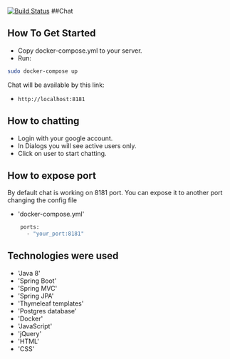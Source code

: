 [![Build Status](https://travis-ci.org/pencale/message-chat.svg?branch=master)](https://travis-ci.org/pencale/message-chat)
##Chat


## How To Get Started

- Copy docker-compose.yml to your server.
- Run:
```bash
sudo docker-compose up
```
Chat will be available by this link:

* `http://localhost:8181`


## How to chatting

- Login with your google account.
- In Dialogs you will see active users only.
- Click on user to start chatting.

## How to expose port
By default chat is working on 8181 port.
You can expose it to another port changing the config file
* 'docker-compose.yml'
```bash
    ports:
      - "your_port:8181"
```
## Technologies were used
* 'Java 8'
* 'Spring Boot' 
* 'Spring MVC'
* 'Spring JPA' 
* 'Thymeleaf templates' 
* 'Postgres database'
* 'Docker'
* 'JavaScript'
* 'jQuery'
* 'HTML'
* 'CSS'
